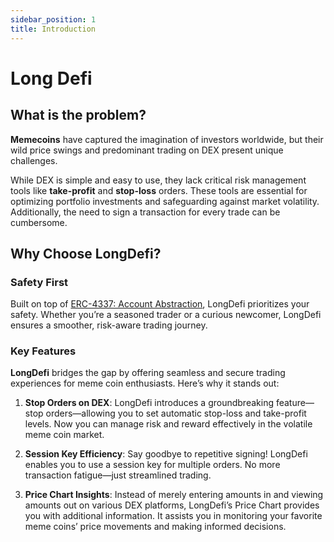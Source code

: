 ```yaml
---
sidebar_position: 1
title: Introduction
---
```


# Long Defi

## What is the problem?

**Memecoins** have captured the imagination of investors worldwide, but their wild price swings and predominant trading on DEX present unique challenges.

While DEX is simple and easy to use, they lack critical risk management tools like **take-profit** and **stop-loss** orders. These tools are essential for optimizing portfolio investments and safeguarding against market volatility. Additionally, the need to sign a transaction for every trade can be cumbersome.

## Why Choose LongDefi?

### Safety First

Built on top of [ERC-4337: Account Abstraction](https://eips.ethereum.org/EIPS/eip-4337), LongDefi prioritizes your safety. Whether you’re a seasoned trader or a curious newcomer, LongDefi ensures a smoother, risk-aware trading journey.

### Key Features

**LongDefi** bridges the gap by offering seamless and secure trading experiences for meme coin enthusiasts. Here’s why it stands out:

1. **Stop Orders on DEX**: LongDefi introduces a groundbreaking feature—stop orders—allowing you to set automatic stop-loss and take-profit levels. Now you can manage risk and reward effectively in the volatile meme coin market.

2. **Session Key Efficiency**: Say goodbye to repetitive signing! LongDefi enables you to use a session key for multiple orders. No more transaction fatigue—just streamlined trading.

3. **Price Chart Insights**: Instead of merely entering amounts in and viewing amounts out on various DEX platforms, LongDefi’s Price Chart provides you with additional information. It assists you in monitoring your favorite meme coins’ price movements and making informed decisions.
